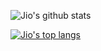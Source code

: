 ![Jio's github stats](https://github-readme-stats.vercel.app/api?username=lockjio&count_private=true&hide=issues,stars&show_icons=true)

[![Jio's top langs](https://github-readme-stats.vercel.app/api/top-langs/?username=lockjio&hide=&layout=compact)](https://github.com/lockjio/github-readme-stats)

<!--
**lockjio/lockjio** is a ✨ _special_ ✨ repository because its `README.md` (this file) appears on your GitHub profile.

Here are some ideas to get you started:

- 🔭 I’m currently working on ...
- 🌱 I’m currently learning ...
- 👯 I’m looking to collaborate on ...
- 🤔 I’m looking for help with ...
- 💬 Ask me about ...
- 📫 How to reach me: ...
- 😄 Pronouns: ...
- ⚡ Fun fact: ...
-->

